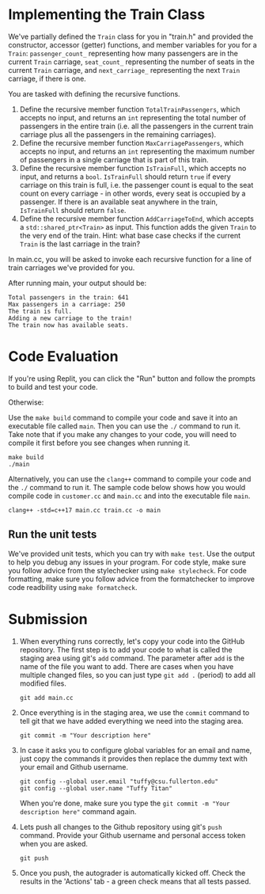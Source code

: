 # Implementing the Train Class
We've partially defined the `Train` class for you in "train.h" and provided the constructor, accessor (getter) functions, and member variables for you for a `Train`: `passenger_count_` representing how many passengers are in the current `Train` carriage, `seat_count_` representing the number of seats in the current `Train` carriage, and `next_carriage_` representing the next `Train` carriage, if there is one.

You are tasked with defining the recursive functions.
1. Define the recursive member function `TotalTrainPassengers`, which accepts no input, and returns an `int` representing the total number of passengers in the entire train (i.e. all the passengers in the current train carriage plus all the passengers in the remaining carriages).
2. Define the recursive member function `MaxCarriagePassengers`, which accepts no input, and returns an `int` representing the maximum number of passengers in a single carriage that is part of this train.
3. Define the recursive member function `IsTrainFull`, which accepts no input, and returns a `bool`. `IsTrainFull` should return `true` if every carriage on this train is full, i.e. the passenger count is equal to the seat count on every carriage - in other words, every seat is occupied by a passenger. If there is an available seat anywhere in the train, `IsTrainFull` should return `false`.
4. Define the recursive member function `AddCarriageToEnd`, which accepts a `std::shared_ptr<Train>` as input. This function adds the given `Train` to the very end of the train. Hint: what base case checks if the current `Train` is the last carriage in the train?

In main.cc, you will be asked to invoke each recursive function for a line of train carriages we've provided for you.

After running main, your output should be:
```
Total passengers in the train: 641
Max passengers in a carriage: 250
The train is full.
Adding a new carriage to the train!
The train now has available seats.
```

# Code Evaluation

If you're using Replit, you can click the "Run" button and follow the prompts to build and test your code.

Otherwise:

Use the `make build` command to compile your code and save it into an executable file called `main`.
Then you can use the `./` command to run it. Take note that if you make any changes to your code, you will need to compile it first before you see changes when running it.

```
make build
./main
```

Alternatively, you can use the `clang++` command to compile your code and the `./` command to run it. 
The sample code below shows how you would compile code in `customer.cc` and `main.cc` and into the executable file `main`. 

```
clang++ -std=c++17 main.cc train.cc -o main
```


## Run the unit tests

We've provided unit tests, which you can try with ``make test``. Use the output to help you debug any issues in your program.
For code style, make sure you follow advice from the stylechecker using ``make stylecheck``.
For code formatting, make sure you follow advice from the formatchecker to improve code readbility using ``make formatcheck``.

# Submission
1. When everything runs correctly,  let's copy your code into the GitHub repository. The first step is to add your code to what is called the staging area using git's `add` command. The parameter after `add` is the name of the file you want to add. There are cases when you have multiple changed files, so you can just type `git add .` (period) to add all modified files.

    ```
    git add main.cc
    ```
1. Once everything is in the staging area, we use the `commit` command to tell git that we have added everything we need into the staging area.

    ```
    git commit -m "Your description here"
    ```
1. In case it asks you  to configure global variables for an email and name, just copy the commands it provides then replace the dummy text with your email and Github username.

    ```
    git config --global user.email "tuffy@csu.fullerton.edu"
    git config --global user.name "Tuffy Titan"
    ```
    When you're done, make sure you type the `git commit -m "Your description here"` command again.    
1. Lets push all changes to the Github repository using git's `push` command. Provide your Github username and personal access token when you are asked.

    ```
    git push
    ```
1. Once you push, the autograder is automatically kicked off. Check the results in the 'Actions' tab - a green check means that all tests passed.
